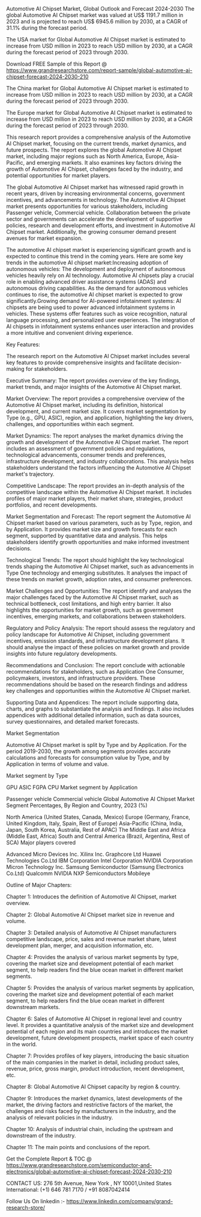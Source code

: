 Automotive AI Chipset Market, Global Outlook and Forecast 2024-2030
The global Automotive AI Chipset market was valued at US$ 1191.7 million in 2023 and is projected to reach US$ 6945.6 million by 2030, at a CAGR of 31.1% during the forecast period.

The USA market for Global Automotive AI Chipset market is estimated to increase from USD million in 2023 to reach USD million by 2030, at a CAGR during the forecast period of 2023 through 2030.

Download FREE Sample of this Report @ https://www.grandresearchstore.com/report-sample/global-automotive-ai-chipset-forecast-2024-2030-210

The China market for Global Automotive AI Chipset market is estimated to increase from USD million in 2023 to reach USD million by 2030, at a CAGR during the forecast period of 2023 through 2030.

The Europe market for Global Automotive AI Chipset market is estimated to increase from USD million in 2023 to reach USD million by 2030, at a CAGR during the forecast period of 2023 through 2030.

This research report provides a comprehensive analysis of the Automotive AI Chipset market, focusing on the current trends, market dynamics, and future prospects. The report explores the global Automotive AI Chipset market, including major regions such as North America, Europe, Asia-Pacific, and emerging markets. It also examines key factors driving the growth of Automotive AI Chipset, challenges faced by the industry, and potential opportunities for market players.

The global Automotive AI Chipset market has witnessed rapid growth in recent years, driven by increasing environmental concerns, government incentives, and advancements in technology. The Automotive AI Chipset market presents opportunities for various stakeholders, including Passenger vehicle, Commercial vehicle. Collaboration between the private sector and governments can accelerate the development of supportive policies, research and development efforts, and investment in Automotive AI Chipset market. Additionally, the growing consumer demand present avenues for market expansion.

The automotive AI chipset market is experiencing significant growth and is expected to continue this trend in the coming years. Here are some key trends in the automotive AI chipset market:Increasing adoption of autonomous vehicles: The development and deployment of autonomous vehicles heavily rely on AI technology. Automotive AI chipsets play a crucial role in enabling advanced driver assistance systems (ADAS) and autonomous driving capabilities. As the demand for autonomous vehicles continues to rise, the automotive AI chipset market is expected to grow significantly.Growing demand for AI-powered infotainment systems: AI chipsets are being used to power advanced infotainment systems in vehicles. These systems offer features such as voice recognition, natural language processing, and personalized user experiences. The integration of AI chipsets in infotainment systems enhances user interaction and provides a more intuitive and convenient driving experience.

Key Features:

The research report on the Automotive AI Chipset market includes several key features to provide comprehensive insights and facilitate decision-making for stakeholders.

Executive Summary: The report provides overview of the key findings, market trends, and major insights of the Automotive AI Chipset market.

Market Overview: The report provides a comprehensive overview of the Automotive AI Chipset market, including its definition, historical development, and current market size. It covers market segmentation by Type (e.g., GPU, ASIC), region, and application, highlighting the key drivers, challenges, and opportunities within each segment.

Market Dynamics: The report analyses the market dynamics driving the growth and development of the Automotive AI Chipset market. The report includes an assessment of government policies and regulations, technological advancements, consumer trends and preferences, infrastructure development, and industry collaborations. This analysis helps stakeholders understand the factors influencing the Automotive AI Chipset market's trajectory.

Competitive Landscape: The report provides an in-depth analysis of the competitive landscape within the Automotive AI Chipset market. It includes profiles of major market players, their market share, strategies, product portfolios, and recent developments.

Market Segmentation and Forecast: The report segment the Automotive AI Chipset market based on various parameters, such as by Type, region, and by Application. It provides market size and growth forecasts for each segment, supported by quantitative data and analysis. This helps stakeholders identify growth opportunities and make informed investment decisions.

Technological Trends: The report should highlight the key technological trends shaping the Automotive AI Chipset market, such as advancements in Type One technology and emerging substitutes. It analyses the impact of these trends on market growth, adoption rates, and consumer preferences.

Market Challenges and Opportunities: The report identify and analyses the major challenges faced by the Automotive AI Chipset market, such as technical bottleneck, cost limitations, and high entry barrier. It also highlights the opportunities for market growth, such as government incentives, emerging markets, and collaborations between stakeholders.

Regulatory and Policy Analysis: The report should assess the regulatory and policy landscape for Automotive AI Chipset, including government incentives, emission standards, and infrastructure development plans. It should analyse the impact of these policies on market growth and provide insights into future regulatory developments.

Recommendations and Conclusion: The report conclude with actionable recommendations for stakeholders, such as Application One Consumer, policymakers, investors, and infrastructure providers. These recommendations should be based on the research findings and address key challenges and opportunities within the Automotive AI Chipset market.

Supporting Data and Appendices: The report include supporting data, charts, and graphs to substantiate the analysis and findings. It also includes appendices with additional detailed information, such as data sources, survey questionnaires, and detailed market forecasts.

Market Segmentation

Automotive AI Chipset market is split by Type and by Application. For the period 2019-2030, the growth among segments provides accurate calculations and forecasts for consumption value by Type, and by Application in terms of volume and value.

Market segment by Type

GPU
ASIC
FGPA
CPU
Market segment by Application

Passenger vehicle
Commercial vehicle
Global Automotive AI Chipset Market Segment Percentages, By Region and Country, 2023 (%)

North America (United States, Canada, Mexico)
Europe (Germany, France, United Kingdom, Italy, Spain, Rest of Europe)
Asia-Pacific (China, India, Japan, South Korea, Australia, Rest of APAC)
The Middle East and Africa (Middle East, Africa)
South and Central America (Brazil, Argentina, Rest of SCA)
Major players covered

Advanced Micro Devices Inc.
Xilinx Inc.
Graphcore Ltd
Huawei Technologies Co.Ltd
IBM Corporation
Intel Corporation
NVIDIA Corporation
Micron Technology Inc.
Samsung Semiconductor (Samsung Electronics Co.Ltd)
Qualcomm
NVIDIA
NXP Semiconductors
Mobileye

Outline of Major Chapters:

Chapter 1: Introduces the definition of Automotive AI Chipset, market overview.

Chapter 2: Global Automotive AI Chipset market size in revenue and volume.

Chapter 3: Detailed analysis of Automotive AI Chipset manufacturers competitive landscape, price, sales and revenue market share, latest development plan, merger, and acquisition information, etc.

Chapter 4: Provides the analysis of various market segments by type, covering the market size and development potential of each market segment, to help readers find the blue ocean market in different market segments.

Chapter 5: Provides the analysis of various market segments by application, covering the market size and development potential of each market segment, to help readers find the blue ocean market in different downstream markets.

Chapter 6: Sales of Automotive AI Chipset in regional level and country level. It provides a quantitative analysis of the market size and development potential of each region and its main countries and introduces the market development, future development prospects, market space of each country in the world.

Chapter 7: Provides profiles of key players, introducing the basic situation of the main companies in the market in detail, including product sales, revenue, price, gross margin, product introduction, recent development, etc.

Chapter 8: Global Automotive AI Chipset capacity by region & country.

Chapter 9: Introduces the market dynamics, latest developments of the market, the driving factors and restrictive factors of the market, the challenges and risks faced by manufacturers in the industry, and the analysis of relevant policies in the industry.

Chapter 10: Analysis of industrial chain, including the upstream and downstream of the industry.

Chapter 11: The main points and conclusions of the report.

Get the Complete Report & TOC @ https://www.grandresearchstore.com/semiconductor-and-electronics/global-automotive-ai-chipset-forecast-2024-2030-210

CONTACT US:
276 5th Avenue, New York , NY 10001,United States
International: (+1) 646 781 7170 / +91 8087042414

Follow Us On linkedin :- https://www.linkedin.com/company/grand-research-store/
